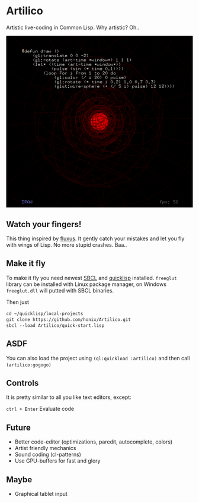 # Artilico
Artistic live-coding in Common Lisp. Why artistic? Oh..

![artilico](/artilico-shot.png)

## Watch your fingers!
This thing inspired by [fluxus](https://en.wikipedia.org/wiki/Fluxus_(programming_environment)). It gently catch your mistakes and let you fly with wings of Lisp. No more stupid crashes. Baa..

## Make it fly

To make it fly you need newest [SBCL](http://www.sbcl.org/platform-table.html) and [quicklisp](https://www.quicklisp.org/beta/) installed. ```freeglut``` library can be installed with Linux package manager, on Windows ```freeglut.dll``` will putted with SBCL binaries.

Then just

```
cd ~/quicklisp/local-projects
git clone https://github.com/honix/Artilico.git
sbcl --load Artilico/quick-start.lisp

```

## ASDF

You can also load the project using `(ql:quickload :artilico)` and then call `(artilico:gogogo)`

## Controls
It is pretty similar to all you like text editors, except:

```ctrl + Enter``` Evaluate code

## Future
* Better code-editor (optimizations, paredit, autocomplete, colors)
* Artist friendly mechanics
* Sound coding (cl-patterns)
* Use GPU-buffers for fast and glory

## Maybe
* Graphical tablet input
